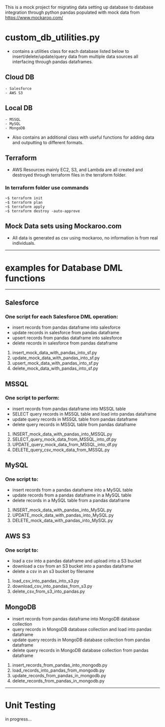 This is a mock project for migrating data setting up database to database integration through python pandas populated with mock data from https://www.mockaroo.com/

# custom_db_utilities.py
  - contains a utilities class for each database listed below to insert/delete/update/query data from multiple data sources all interfacing through pandas dataframes.
## Cloud DB
    - Salesforce
    - AWS S3
## Local DB
    - MSSQL
    - MySQL
    - MongoDB
  - Also contains an additional class with useful functions for adding data and outputting to different formats.

## Terraform
- AWS Resources mainly EC2, S3, and Lambda are all created and destroyed through terraform files in the terraform folder.

### In terraform folder use commands

```console
~$ terraform init
~$ terraform plan
~$ terraform apply
~$ terraform destroy -auto-approve
```

## Mock Data sets using Mockaroo.com

- All data is generated as csv using mockaroo, no information is from real individuals.

---

# examples for Database DML functions

---

## Salesforce
### One script for each Salesforce DML operation:
- insert records from pandas dataframe into salesforce
- update records in salesforce from pandas dataframe
- upsert records from pandas dataframe into salesforce
- delete records in salesforce from pandas dataframe

1) insert_mock_data_with_pandas_into_sf.py
2) update_mock_data_with_pandas_into_sf.py
3) upsert_mock_data_with_pandas_into_sf.py
4) delete_mock_data_with_pandas_into_sf.py

## MSSQL
### One script to perform:
- insert records from pandas dataframe into MSSQL table
- SELECT query records in MSSQL table and load into pandas dataframe
- update query records in MSSQL table from pandas dataframe
- delete query records in MSSQL table from pandas dataframe

1) INSERT_mock_data_with_pandas_into_MSSQL.py
2) SELECT_query_mock_data_from_MSSQL_into_df.py
3) UPDATE_query_mock_data_from_MSSQL_into_df.py
4) DELETE_query_csv_mock_data_from_MSSQL.py

## MySQL
### One script to:
- insert records from a pandas dataframe into a MySQL table
- update records from a pandas dataframe in a MySQL table
- delete records in a MySQL table from a pandas dataframe

1) INSERT_mock_data_with_pandas_into_MySQL.py
2) UPDATE_mock_data_with_pandas_into_MySQL.py
3) DELETE_mock_data_with_pandas_into_MySQL.py

## AWS S3
### One script to:
- load a csv into a pandas dataframe and upload into a S3 bucket
- download a csv from an S3 bucket into a pandas dataframe
- delete a csv in an s3 bucket by filename

1) load_csv_into_pandas_into_s3.py
2) download_csv_into_pandas_from_s3.py
3) delete_csv_from_s3_into_pandas.py

## MongoDB

- insert records from pandas dataframe into MongoDB database collection
- query records in MongoDB database collection and load into pandas dataframe
- update query records in MongoDB database collection from pandas dataframe
- delete query records in MongoDB database collection from pandas dataframe

1) insert_records_from_pandas_into_mongodb.py
2) load_records_into_pandas_from_mongodb.py
3) update_records_from_pandas_in_mongodb.py
4) delete_records_from_pandas_in_mongodb.py

---
# Unit Testing

in progress...
